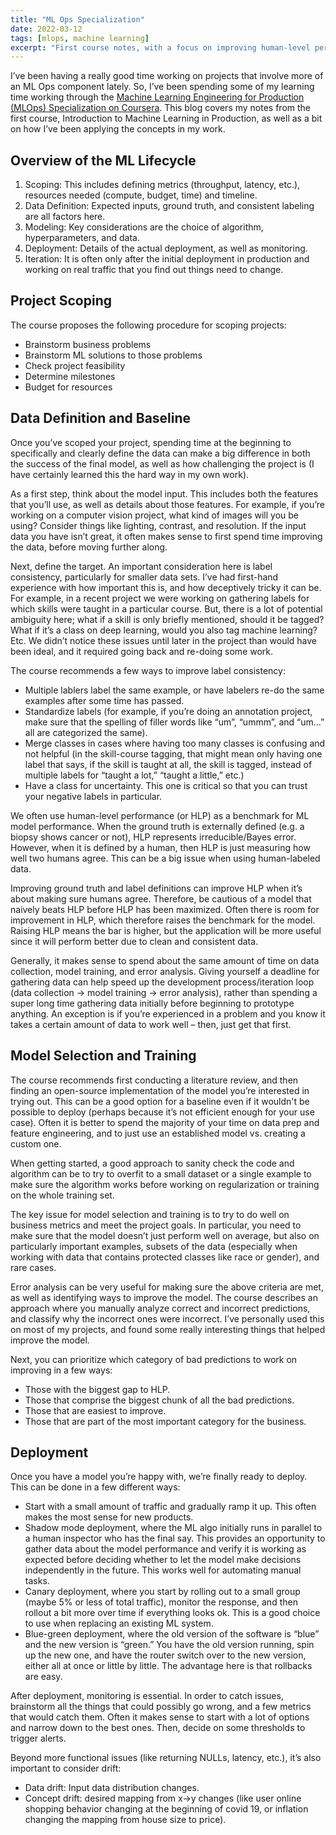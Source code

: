 ```yaml
---
title: "ML Ops Specialization"
date: 2022-03-12
tags: [mlops, machine learning]
excerpt: "First course notes, with a focus on improving human-level performance."
---
```


I’ve been having a really good time working on projects that involve more of an ML Ops component lately. So, I’ve been spending some of my learning time working through the [Machine Learning Engineering for Production (MLOps) Specialization on Coursera](https://www.coursera.org/specializations/machine-learning-engineering-for-production-mlops). This blog covers my notes from the first course, Introduction to Machine Learning in Production, as well as a bit on how I’ve been applying the concepts in my work.


## Overview of the ML Lifecycle

1. Scoping: This includes defining metrics (throughput, latency, etc.), resources needed (compute, budget, time) and timeline.
2. Data Definition: Expected inputs, ground truth, and consistent labeling are all factors here.
3. Modeling: Key considerations are the choice of algorithm, hyperparameters, and data.  
4. Deployment: Details of the actual deployment, as well as monitoring.
5. Iteration: It is often only after the initial deployment in production and working on real traffic that you find out things need to change.


## Project Scoping

The course proposes the following procedure for scoping projects:

* Brainstorm business problems
* Brainstorm ML solutions to those problems
* Check project feasibility
* Determine milestones
* Budget for resources


## Data Definition and Baseline

Once you’ve scoped your project, spending time at the beginning to specifically and clearly define the data can make a big difference in both the success of the final model, as well as how challenging the project is (I have certainly learned this the hard way in my own work).

As a first step, think about the model input. This includes both the features that you’ll use, as well as details about those features. For example, if you’re working on a computer vision project, what kind of images will you be using? Consider things like lighting, contrast, and resolution. If the input data you have isn’t great, it often makes sense to first spend time improving the data, before moving further along.

Next, define the target. An important consideration here is label consistency, particularly for smaller data sets. I’ve had first-hand experience with how important this is, and how deceptively tricky it can be. For example, in a recent project we were working on gathering labels for which skills were taught in a particular course. But, there is a lot of potential ambiguity here; what if a skill is only briefly mentioned, should it be tagged? What if it’s a class on deep learning, would you also tag machine learning? Etc. We didn’t notice these issues until later in the project than would have been ideal, and it required going back and re-doing some work. 

The course recommends a few ways to improve label consistency:

* Multiple lablers label the same example, or have labelers re-do the same examples after some time has passed.
* Standardize labels (for example, if you’re doing an annotation project, make sure that the spelling of filler words like “um”, “ummm”, and “um…” all are categorized the same).
* Merge classes in cases where having too many classes is confusing and not helpful (in the skill-course tagging, that might mean only having one label that says, if the skill is taught at all, the skill is tagged, instead of multiple labels for “taught a lot,” “taught a little,” etc.)
* Have a class for uncertainty. This one is critical so that you can trust your negative labels in particular.

We often use human-level performance (or HLP) as a benchmark for ML model performance. When the ground truth is externally defined (e.g. a biopsy shows cancer or not), HLP represents irreducible/Bayes error. However, when it is defined by a human, then HLP is just measuring how well two humans agree. This can be a big issue when using human-labeled data.

Improving ground truth and label definitions can improve HLP when it’s about making sure humans agree. Therefore, be cautious of a model that naively beats HLP before HLP has been maximized. Often there is room for improvement in HLP, which therefore raises the benchmark for the model. Raising HLP means the bar is higher, but the application will be more useful since it will perform better due to clean and consistent data.

Generally, it makes sense to spend about the same amount of time on data collection, model training, and error analysis. Giving yourself a deadline for gathering data can help speed up the development process/iteration loop (data collection -> model training -> error analysis), rather than spending a super long time gathering data initially before beginning to prototype anything. An exception is if you’re experienced in a problem and you know it takes a certain amount of data to work well – then, just get that first.


## Model Selection and Training

The course recommends first conducting a literature review, and then finding an open-source implementation of the model you’re interested in trying out. This can be a good option for a baseline even if it wouldn't be possible to deploy (perhaps because it’s not efficient enough for your use case). Often it is better to spend the majority of your time on data prep and feature engineering, and to just use an established model vs. creating a custom one.

When getting started, a good approach to sanity check the code and algorithm can be to try to overfit to a small dataset or a single example to make sure the algorithm works before working on regularization or training on the whole training set.

The key issue for model selection and training is to try to do well on business metrics and meet the project goals. In particular, you need to make sure that the model doesn’t just perform well on average, but also on particularly important examples, subsets of the data (especially when working with data that contains protected classes like race or gender), and rare cases.

Error analysis can be very useful for making sure the above criteria are met, as well as identifying ways to improve the model. The course describes an approach where you manually analyze correct and incorrect predictions, and classify why the incorrect ones were incorrect. I’ve personally used this on most of my projects, and found some really interesting things that helped improve the model.

Next, you can prioritize which category of bad predictions to work on improving in a few ways:

* Those with the biggest gap to HLP.
* Those that comprise the biggest chunk of all the bad predictions.
* Those that are easiest to improve.
* Those that are part of the most important category for the business.


## Deployment

Once you have a model you’re happy with, we’re finally ready to deploy. This can be done in a few different ways:

* ​​Start with a small amount of traffic and gradually ramp it up. This often makes the most sense for new products.
* Shadow mode deployment, where the ML algo initially runs in parallel to a human inspector who has the final say. This provides an opportunity to gather data about the model performance and verify it is working as expected before deciding whether to let the model make decisions independently in the future. This works well for automating manual tasks.
* Canary deployment, where you start by rolling out to a small group (maybe 5% or less of total traffic), monitor the response, and then rollout a bit more over time if everything looks ok. This is a good choice to use when replacing an existing ML system.
* Blue-green deployment, where the old version of the software is “blue” and the new version is “green.” You have the old version running, spin up the new one, and have the router switch over to the new version, either all at once or little by little. The advantage here is that rollbacks are easy.

After deployment, monitoring is essential. In order to catch issues, brainstorm all the things that could possibly go wrong, and a few metrics that would catch them. Often it makes sense to start with a lot of options and narrow down to the best ones. Then, decide on some thresholds to trigger alerts.

Beyond more functional issues (like returning NULLs, latency, etc.), it’s also important to consider drift:

* Data drift: Input data distribution changes.
* Concept drift: desired mapping from x->y changes (like user online shopping behavior changing at the beginning of covid 19, or inflation changing the mapping from house size to price).
